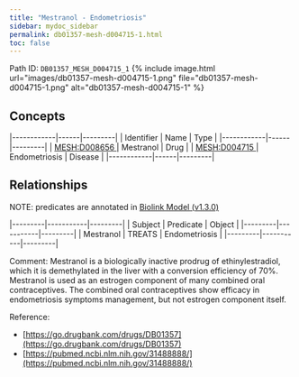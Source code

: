 ```yaml
---
title: "Mestranol - Endometriosis"
sidebar: mydoc_sidebar
permalink: db01357-mesh-d004715-1.html
toc: false 
---
```



Path ID: `DB01357_MESH_D004715_1`
{% include image.html url="images/db01357-mesh-d004715-1.png" file="db01357-mesh-d004715-1.png" alt="db01357-mesh-d004715-1" %}

## Concepts

|------------|------|---------|
| Identifier | Name | Type    |
|------------|------|---------|
| <a href="https://identifiers.org/MESH:D008656">MESH:D008656 </a> | Mestranol | Drug |
| <a href="https://identifiers.org/MESH:D004715">MESH:D004715 </a> | Endometriosis | Disease |
|------------|------|---------|

## Relationships


NOTE: predicates are annotated in <a href="https://github.com/biolink/biolink-model/releases/tag/v1.3.0">Biolink Model (v1.3.0)</a>

|---------|-----------|---------|
| Subject | Predicate | Object  |
|---------|-----------|---------|
| Mestranol | TREATS | Endometriosis |
|---------|-----------|---------|

Comment: Mestranol is a biologically inactive prodrug of ethinylestradiol, which it is demethylated in the liver with a conversion efficiency of 70%. Mestranol is used as an estrogen component of many combined oral contraceptives. The combined oral contraceptives show efficacy in endometriosis symptoms management, but not estrogen component itself.

Reference: 
  - [https://go.drugbank.com/drugs/DB01357](https://go.drugbank.com/drugs/DB01357)
  - [https://pubmed.ncbi.nlm.nih.gov/31488888/](https://pubmed.ncbi.nlm.nih.gov/31488888/)
